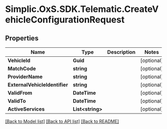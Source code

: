 # Simplic.OxS.SDK.Telematic.CreateVehicleConfigurationRequest

## Properties

Name | Type | Description | Notes
------------ | ------------- | ------------- | -------------
**VehicleId** | **Guid** |  | [optional] 
**MatchCode** | **string** |  | [optional] 
**ProviderName** | **string** |  | [optional] 
**ExternalVehicleIdentifier** | **string** |  | [optional] 
**ValidFrom** | **DateTime** |  | [optional] 
**ValidTo** | **DateTime** |  | [optional] 
**ActiveServices** | **List&lt;string&gt;** |  | [optional] 

[[Back to Model list]](../README.md#documentation-for-models) [[Back to API list]](../README.md#documentation-for-api-endpoints) [[Back to README]](../README.md)

